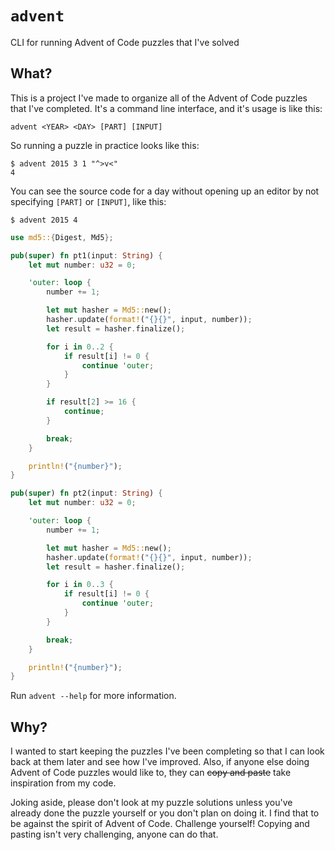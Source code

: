 # `advent`

CLI for running Advent of Code puzzles that I've solved

## What?

This is a project I've made to organize all of the Advent of Code puzzles that I've completed. It's a command line interface, and it's usage is like this:

```
advent <YEAR> <DAY> [PART] [INPUT]
```

So running a puzzle in practice looks like this:

```shell
$ advent 2015 3 1 "^>v<"
4
```

You can see the source code for a day without opening up an editor by not specifying `[PART]` or `[INPUT]`, like this:

```shell
$ advent 2015 4
```

```rust
use md5::{Digest, Md5};

pub(super) fn pt1(input: String) {
    let mut number: u32 = 0;

    'outer: loop {
        number += 1;

        let mut hasher = Md5::new();
        hasher.update(format!("{}{}", input, number));
        let result = hasher.finalize();

        for i in 0..2 {
            if result[i] != 0 {
                continue 'outer;
            }
        }

        if result[2] >= 16 {
            continue;
        }

        break;
    }

    println!("{number}");
}

pub(super) fn pt2(input: String) {
    let mut number: u32 = 0;

    'outer: loop {
        number += 1;

        let mut hasher = Md5::new();
        hasher.update(format!("{}{}", input, number));
        let result = hasher.finalize();

        for i in 0..3 {
            if result[i] != 0 {
                continue 'outer;
            }
        }

        break;
    }

    println!("{number}");
}
```

Run `advent --help` for more information.

## Why?

I wanted to start keeping the puzzles I've been completing so that I can look back at them later and see how I've improved. Also, if anyone else doing Advent of Code puzzles would like to, they can ~~copy and paste~~ take inspiration from my code.

Joking aside, please don't look at my puzzle solutions unless you've already done the puzzle yourself or you don't plan on doing it. I find that to be against the spirit of Advent of Code. Challenge yourself! Copying and pasting isn't very challenging, anyone can do that.
